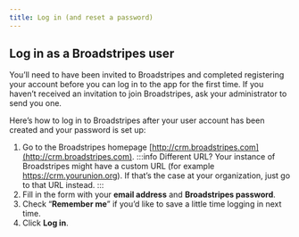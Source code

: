 ```yaml
---
title: Log in (and reset a password)
---
```


<head>
  <title>Log in (and reset a password)</title>
  <meta
    name="description"
    content="How to log in and reset a password"
  />
</head>

## Log in as a Broadstripes user

You’ll need to have been invited to Broadstripes and completed registering your account before you can log in to the app for the first time. If you haven’t received an invitation to join Broadstripes, ask your administrator to send you one.

Here’s how to log in to Broadstripes after your user account has been created and your password is set up:
1. Go to the Broadstripes homepage [http://crm.broadstripes.com](http://crm.broadstripes.com).
:::info Different URL?
Your instance of Broadstripes might have a custom URL (for example https://crm.yourunion.org). If that’s the case at your organization, just go to that URL instead.
:::
2. Fill in the form with your **email address** and **Broadstripes password**.
3. Check “**Remember me**” if you’d like to save a little time logging in next time.
4. Click **Log in**.
